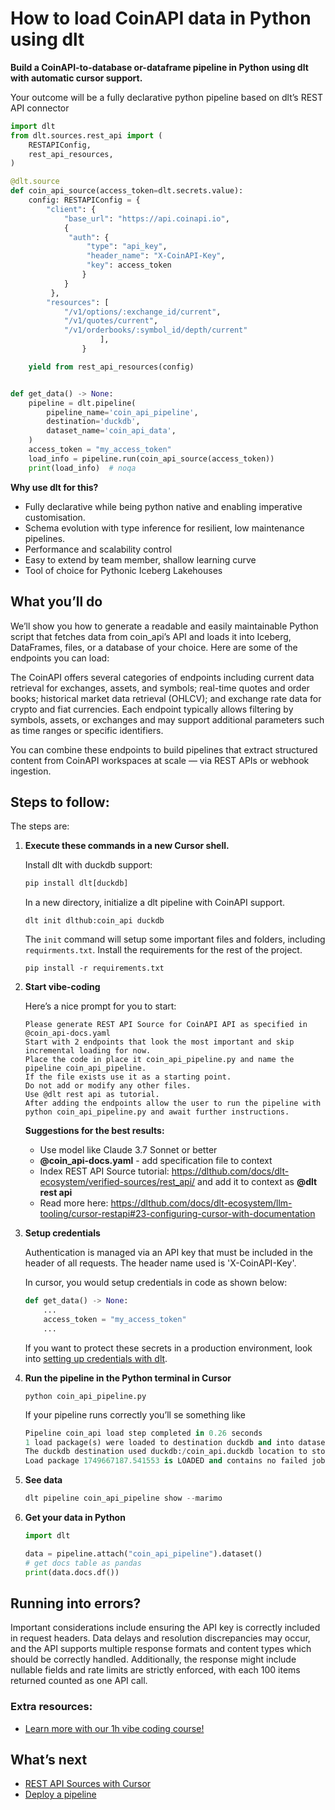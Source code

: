 # How to load CoinAPI data in Python using dlt

**Build a CoinAPI-to-database or-dataframe pipeline in Python using dlt with automatic cursor support.**

Your outcome will be a fully declarative python pipeline based on dlt’s REST API connector

```python
import dlt
from dlt.sources.rest_api import (
    RESTAPIConfig,
    rest_api_resources,
)

@dlt.source
def coin_api_source(access_token=dlt.secrets.value):
    config: RESTAPIConfig = {
        "client": {
            "base_url": "https://api.coinapi.io",
            {
             "auth": {
                 "type": "api_key",
                 "header_name": "X-CoinAPI-Key",
                 "key": access_token
                }
            }
         },
        "resources": [
            "/v1/options/:exchange_id/current",
            "/v1/quotes/current",
            "/v1/orderbooks/:symbol_id/depth/current"
                    ],
                }

    yield from rest_api_resources(config)


def get_data() -> None:
    pipeline = dlt.pipeline(
        pipeline_name='coin_api_pipeline',
        destination='duckdb',
        dataset_name='coin_api_data', 
    )
    access_token = "my_access_token"
    load_info = pipeline.run(coin_api_source(access_token))
    print(load_info)  # noqa
```

**Why use dlt for this?**

- Fully declarative while being python native and enabling imperative customisation.
- Schema evolution with type inference for resilient, low maintenance pipelines.
- Performance and scalability control
- Easy to extend by team member, shallow learning curve
- Tool of choice for Pythonic Iceberg  Lakehouses

## What you’ll do

We’ll show you how to generate a readable and easily maintainable Python script that fetches data from coin_api’s API and loads it into Iceberg, DataFrames, files, or a database of your choice. Here are some of the endpoints you can load:

The CoinAPI offers several categories of endpoints including current data retrieval for exchanges, assets, and symbols; real-time quotes and order books; historical market data retrieval (OHLCV); and exchange rate data for crypto and fiat currencies. Each endpoint typically allows filtering by symbols, assets, or exchanges and may support additional parameters such as time ranges or specific identifiers.

You can combine these endpoints to build pipelines that extract structured content from CoinAPI workspaces at scale — via REST APIs or webhook ingestion.

## Steps to follow:

The steps are:

1. **Execute these commands in a new Cursor shell.**
    
    Install dlt with duckdb support:
    ```python
    pip install dlt[duckdb]
    ```

    In a new directory, initialize a dlt pipeline with CoinAPI support.
    ```
    dlt init dlthub:coin_api duckdb
    ```

    The `init` command will setup some important files and folders, including `requirments.txt`. Install the requirements for the rest of the project.
    ```
    pip install -r requirements.txt
    ```
    
2. **Start vibe-coding**
    
    Here’s a nice prompt for you to start: 
    
    ```
    Please generate REST API Source for CoinAPI API as specified in @coin_api-docs.yaml 
    Start with 2 endpoints that look the most important and skip incremental loading for now. 
    Place the code in place it coin_api_pipeline.py and name the pipeline coin_api_pipeline. 
    If the file exists use it as a starting point. 
    Do not add or modify any other files. 
    Use @dlt rest api as tutorial. 
    After adding the endpoints allow the user to run the pipeline with python coin_api_pipeline.py and await further instructions.
    
    ```
    
    **Suggestions for the best results:**
    - Use model like Claude 3.7 Sonnet or better
    - **@coin_api-docs.yaml** - add specification file to context
    - Index REST API Source tutorial: https://dlthub.com/docs/dlt-ecosystem/verified-sources/rest_api/ and add it to context as **@dlt rest api**
    - Read more here: https://dlthub.com/docs/dlt-ecosystem/llm-tooling/cursor-restapi#23-configuring-cursor-with-documentation
    
3. **Setup credentials** 
    
    Authentication is managed via an API key that must be included in the header of all requests. The header name used is 'X-CoinAPI-Key'.

    In cursor, you would setup credentials in code as shown below:
    
    ```python
    def get_data() -> None:
        ...
        access_token = "my_access_token"
        ...
    ```
    
    If you want to protect these secrets in a production environment, look into [setting up credentials with dlt](https://dlthub.com/docs/walkthroughs/add_credentials).
    
4. **Run the pipeline in the Python terminal in Cursor**
    
    ```
    python coin_api_pipeline.py
    ```
    
    If your pipeline runs correctly you’ll se something like
    
    ```python
    Pipeline coin_api load step completed in 0.26 seconds
    1 load package(s) were loaded to destination duckdb and into dataset coin_api_data
    The duckdb destination used duckdb:/coin_api.duckdb location to store data
    Load package 1749667187.541553 is LOADED and contains no failed jobs
    ```
    
5. **See data**
    
    ```python
    dlt pipeline coin_api_pipeline show --marimo
    ```
    
6. **Get your data in Python**
    
    ```python
    import dlt
    
    data = pipeline.attach("coin_api_pipeline").dataset()
    # get docs table as pandas
    print(data.docs.df())
    ```
    

## Running into errors?

Important considerations include ensuring the API key is correctly included in request headers. Data delays and resolution discrepancies may occur, and the API supports multiple response formats and content types which should be correctly handled. Additionally, the response might include nullable fields and rate limits are strictly enforced, with each 100 items returned counted as one API call.

### Extra resources:

- [Learn more with our 1h vibe coding course!](https://www.youtube.com/watch?v=GGid70rnJuM)

## What’s next

- [REST API Sources with Cursor](https://dlthub.com/docs/dlt-ecosystem/llm-tooling/cursor-restapi)
- [Deploy a pipeline](https://dlthub.com/docs/walkthroughs/deploy-a-pipeline)